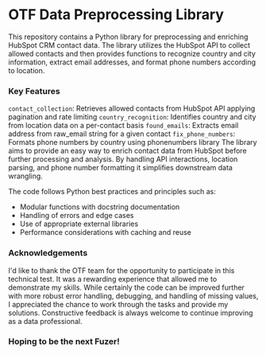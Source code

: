 # OTF Data Preprocessing Library
This repository contains a Python library for preprocessing and enriching HubSpot CRM contact data. The library utilizes the HubSpot API to collect allowed contacts and then provides functions to recognize country and city information, extract email addresses, and format phone numbers according to location.

### Key Features
`contact_collection`: Retrieves allowed contacts from HubSpot API applying pagination and rate limiting
`country_recognition`: Identifies country and city from location data on a per-contact basis
`found_emails`: Extracts email address from raw_email string for a given contact
`fix_phone_numbers`: Formats phone numbers by country using phonenumbers library
The library aims to provide an easy way to enrich contact data from HubSpot before further processing and analysis. By handling API interactions, location parsing, and phone number formatting it simplifies downstream data wrangling.

The code follows Python best practices and principles such as:

- Modular functions with docstring documentation
- Handling of errors and edge cases
- Use of appropriate external libraries
- Performance considerations with caching and reuse

### Acknowledgements
I'd like to thank the OTF team for the opportunity to participate in this technical test. It was a rewarding experience that allowed me to demonstrate my skills. While certainly the code can be improved further with more robust error handling, debugging, and handling of missing values, I appreciated the chance to work through the tasks and provide my solutions. Constructive feedback is always welcome to continue improving as a data professional.

### Hoping to be the next Fuzer!
